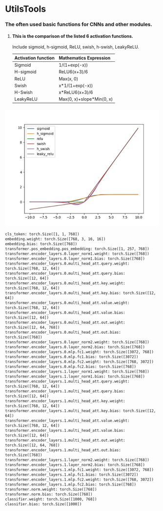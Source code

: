 # UtilsTools

### The often used basic functions for CNNs and other modules.

1. #### This is the comparison of the listed 6 activation functions.

   Include sigmoid, h-sigmoid, ReLU, swish, h-swish, LeakyReLU.
   
    | Activation function | Mathematics Expression |
    | ------------------- | ---------------------- |
    | Sigmoid             | 1/(1+exp(-x))          |
    | H-sigmoid           | ReLU6(x+3)/6           |
    | ReLU                | Max(x, 0)              |
    | Swish               | x*1/(1+exp(-x))        |
    | H-Swish             | x*ReLU6(x+3)/6         |
    |LeakyReLU            | Max(0, x)+slope*Min(0, x)|            |


### 

![comparison](comparison.jpg)

```
cls_token: torch.Size([1, 1, 768])
embedding.weight: torch.Size([768, 3, 16, 16])
embedding.bias: torch.Size([768])
transformer.pos_embedding.pos_embedding: torch.Size([1, 257, 768])
transformer.encoder_layers.0.layer_norm1.weight: torch.Size([768])
transformer.encoder_layers.0.layer_norm1.bias: torch.Size([768])
transformer.encoder_layers.0.multi_head_att.query.weight: torch.Size([768, 12, 64])
transformer.encoder_layers.0.multi_head_att.query.bias: torch.Size([12, 64])
transformer.encoder_layers.0.multi_head_att.key.weight: torch.Size([768, 12, 64])
transformer.encoder_layers.0.multi_head_att.key.bias: torch.Size([12, 64])
transformer.encoder_layers.0.multi_head_att.value.weight: torch.Size([768, 12, 64])
transformer.encoder_layers.0.multi_head_att.value.bias: torch.Size([12, 64])
transformer.encoder_layers.0.multi_head_att.out.weight: torch.Size([12, 64, 768])
transformer.encoder_layers.0.multi_head_att.out.bias: torch.Size([768])
transformer.encoder_layers.0.layer_norm2.weight: torch.Size([768])
transformer.encoder_layers.0.layer_norm2.bias: torch.Size([768])
transformer.encoder_layers.0.mlp.fc1.weight: torch.Size([3072, 768])
transformer.encoder_layers.0.mlp.fc1.bias: torch.Size([3072])
transformer.encoder_layers.0.mlp.fc2.weight: torch.Size([768, 3072])
transformer.encoder_layers.0.mlp.fc2.bias: torch.Size([768])
transformer.encoder_layers.1.layer_norm1.weight: torch.Size([768])
transformer.encoder_layers.1.layer_norm1.bias: torch.Size([768])
transformer.encoder_layers.1.multi_head_att.query.weight: torch.Size([768, 12, 64])
transformer.encoder_layers.1.multi_head_att.query.bias: torch.Size([12, 64])
transformer.encoder_layers.1.multi_head_att.key.weight: torch.Size([768, 12, 64])
transformer.encoder_layers.1.multi_head_att.key.bias: torch.Size([12, 64])
transformer.encoder_layers.1.multi_head_att.value.weight: torch.Size([768, 12, 64])
transformer.encoder_layers.1.multi_head_att.value.bias: torch.Size([12, 64])
transformer.encoder_layers.1.multi_head_att.out.weight: torch.Size([12, 64, 768])
transformer.encoder_layers.1.multi_head_att.out.bias: torch.Size([768])
transformer.encoder_layers.1.layer_norm2.weight: torch.Size([768])
transformer.encoder_layers.1.layer_norm2.bias: torch.Size([768])
transformer.encoder_layers.1.mlp.fc1.weight: torch.Size([3072, 768])
transformer.encoder_layers.1.mlp.fc1.bias: torch.Size([3072])
transformer.encoder_layers.1.mlp.fc2.weight: torch.Size([768, 3072])
transformer.encoder_layers.1.mlp.fc2.bias: torch.Size([768])
transformer.norm.weight: torch.Size([768])
transformer.norm.bias: torch.Size([768])
classifier.weight: torch.Size([1000, 768])
classifier.bias: torch.Size([1000])
```
